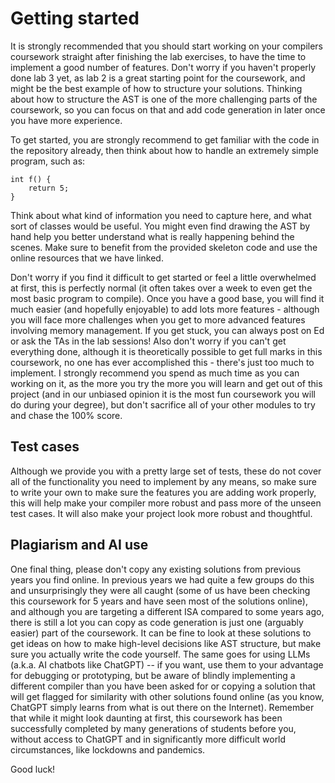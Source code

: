 Getting started
===============

It is strongly recommended that you should start working on your compilers coursework straight after finishing the lab exercises, to have the time to implement a good number of features. Don't worry if you haven't properly done lab 3 yet, as lab 2 is a great starting point for the coursework, and might be the best example of how to structure your solutions. Thinking about how to structure the AST is one of the more challenging parts of the coursework, so you can focus on that and add code generation in later once you have more experience. 

To get started, you are strongly recommend to get familiar with the code in the repository already, then think about how to handle an extremely simple program, such as:

```
int f() {
    return 5;
}
```
Think about what kind of information you need to capture here, and what sort of classes would be useful. You might even find drawing the AST by hand help you better understand what is really happening behind the scenes. Make sure to benefit from the provided skeleton code and use the online resources that we have linked.

Don't worry if you find it difficult to get started or feel a little overwhelmed at first, this is perfectly normal (it often takes over a week to even get the most basic program to compile). Once you have a good base, you will find it much easier (and hopefully enjoyable) to add lots more features - although you will face more challenges when you get to more advanced features involving memory management. If you get stuck, you can always post on Ed or ask the TAs in the lab sessions! Also don't worry if you can't get everything done, although it is theoretically possible to get full marks in this coursework, no one has ever accomplished this - there's just too much to implement. I strongly recommend you spend as much time as you can working on it, as the more you try the more you will learn and get out of this project (and in our unbiased opinion it is the most fun coursework you will do during your degree), but don't sacrifice all of your other modules to try and chase the 100% score.

Test cases
----------

Although we provide you with a pretty large set of tests, these do not cover all of the functionality you need to implement by any means, so make sure to write your own to make sure the features you are adding work properly, this will help make your compiler more robust and pass more of the unseen test cases. It will also make your project look more robust and thoughtful.

Plagiarism and AI use
---------------------

One final thing, please don't copy any existing solutions from previous years you find online. In previous years we had quite a few groups do this and unsurprisingly they were all caught (some of us have been checking this coursework for 5 years and have seen most of the solutions online), and although you are targeting a different ISA compared to some years ago, there is still a lot you can copy as code generation is just one (arguably easier) part of the coursework. It can be fine to look at these solutions to get ideas on how to make high-level decisions like AST structure, but make sure you actually write the code yourself. The same goes for using LLMs (a.k.a. AI chatbots like ChatGPT) -- if you want, use them to your advantage for debugging or prototyping, but be aware of blindly implementing a different compiler than you have been asked for or copying a solution that will get flagged for similarity with other solutions found online (as you know, ChatGPT simply learns from what is out there on the Internet). Remember that while it might look daunting at first, this coursework has been successfully completed by many generations of students before you, without access to ChatGPT and in significantly more difficult world circumstances, like lockdowns and pandemics.

Good luck!
